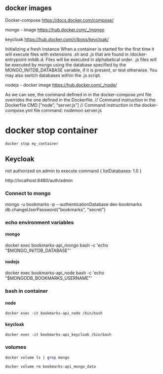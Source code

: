 ## docker images

Docker-compose
https://docs.docker.com/compose/

mongo - image
https://hub.docker.com/_/mongo

keycloak
https://hub.docker.com/r/jboss/keycloak/


Initializing a fresh instance
When a container is started for the first time it will execute files with extensions .sh and .js
 that are found in /docker-entrypoint-initdb.d. Files will be executed in alphabetical order. 
 .js files will be executed by mongo using the database specified by the MONGO_INITDB_DATABASE variable, if it is present,
  or test otherwise. You may also switch databases within the .js script.

nodejs - docker image
https://hub.docker.com/_/node/

As we can see, the command defined in in the docker-compose.yml file overrides the one defined in the Dockerfile.
// Command instruction in the Dockerfile
CMD [“node”, “server.js”]
// Command instruction in the docker-compose.yml file
command: nodemon server.js



# docker stop container

```bash
docker stop my_container
```


## Keycloak
not authorized on admin to execute command { listDatabases: 1.0 }

http://localhost:8480/auth/admin


### Connect to mongo
mongo -u bookmarks -p --authenticationDatabase dev-bookmarks
db.changeUserPassword("bookmarks", "secret")

### echo environment variables
#### mongo
docker exec bookmarks-api_mongo bash -c 'echo "$MONGO_INITDB_DATABASE"'

#### nodejs
docker exec  bookmarks-api_node bash -c 'echo "$MONGODB_BOOKMARKS_USERNAME"'

### bash in container

#### node
```
docker exec -it bookmarks-api_node /bin/bash
```

#### keycloak
```
docker exec -it bookmarks-api_keycloak /bin/bash
```

### volumes

```bash
docker volume ls | grep mongo
```

```bash
docker volume rm bookmarks-api_mongo_data
```
